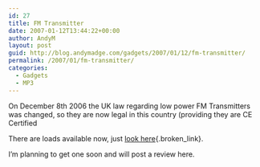 ```yaml
---
id: 27
title: FM Transmitter
date: 2007-01-12T13:44:22+00:00
author: AndyM
layout: post
guid: http://blog.andymadge.com/gadgets/2007/01/12/fm-transmitter/
permalink: /2007/01/fm-transmitter/
categories:
  - Gadgets
  - MP3
---
```

On December 8th 2006 the UK law regarding low power FM Transmitters was changed, so they are now legal in this country (providing they are CE Certified

There are loads available now, just [look here](http://www.iworld.co.uk/c/iPod_FM_Transmitters.htm){.broken_link}.

I&#8217;m planning to get one soon and will post a review here.